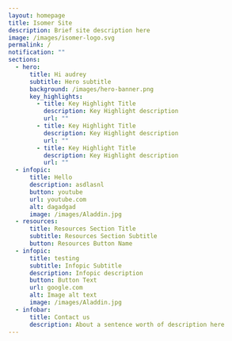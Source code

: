```yaml
---
layout: homepage
title: Isomer Site
description: Brief site description here
image: /images/isomer-logo.svg
permalink: /
notification: ""
sections:
  - hero:
      title: Hi audrey
      subtitle: Hero subtitle
      background: /images/hero-banner.png
      key_highlights:
        - title: Key Highlight Title
          description: Key Highlight description
          url: ""
        - title: Key Highlight Title
          description: Key Highlight description
          url: ""
        - title: Key Highlight Title
          description: Key Highlight description
          url: ""
  - infopic:
      title: Hello
      description: asdlasnl
      button: youtube
      url: youtube.com
      alt: dagadgad
      image: /images/Aladdin.jpg
  - resources:
      title: Resources Section Title
      subtitle: Resources Section Subtitle
      button: Resources Button Name
  - infopic:
      title: testing
      subtitle: Infopic Subtitle
      description: Infopic description
      button: Button Text
      url: google.com
      alt: Image alt text
      image: /images/Aladdin.jpg
  - infobar:
      title: Contact us
      description: About a sentence worth of description here
---
```

